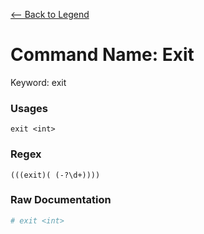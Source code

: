 [<-- Back to Legend](../legend.md)

# Command Name: Exit
Keyword: exit

### Usages
```
exit <int>
```

### Regex
```regexp
(((exit)( (-?\d+))))
```

### Raw Documentation
```yml
# exit <int>
```
